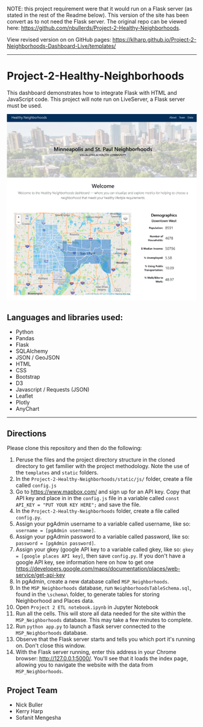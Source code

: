 NOTE: this project requirement were that it would run on a Flask server (as stated in the rest of the Readme below). This version of the site has been convert as to not need the Flask server. The original repo can be viewed here: https://github.com/nbullerds/Project-2-Healthy-Neighborhoods.

View revised version on on GitHub pages: https://klharp.github.io/Project-2-Neighborhoods-Dashboard-Live/templates/


---

# Project-2-Healthy-Neighborhoods


This dashboard demonstrates how to integrate Flask with HTML and JavaScript code. This project will note run on LiveServer, a Flask server must be used.

![dashboard](static/img/dashboard.png)

## Languages and libraries used:
* Python
* Pandas
* Flask
* SQLAlchemy
* JSON / GeoJSON
* HTML
* CSS
* Bootstrap
* D3
* Javascript / Requests (JSON)
* Leaflet
* Plotly
* AnyChart
---

## Directions
Please clone this repository and then do the following:

1. Peruse the files and the project directory structure in the cloned directory to get familier with the project methodology. Note the use of the ``templates`` and ``static`` folders. 
1. In the ``Project-2-Healthy-Neighborhoods/static/js/`` folder, create a file called ``config.js``  
2. Go to https://www.mapbox.com/ and sign up for an API key. Copy that API key and place in in the ``config.js`` file in a variable called ``const API_KEY = "PUT YOUR KEY HERE";`` and save the file.
3. In the  ``Project-2-Healthy-Neighborhoods`` folder, create a file called ``config.py``.
4. Assign your pgAdmin username to a variable called username, like so: ``username = [pgAdmin username]``.
5. Assign your pgAdmin password to a variable called password, like so: ``password = [pgAdmin password]``.
6. Assign your gkey (google API key to a variable called gkey, like so: ``gkey = [google places API key]``, then save ``config.py``.  If you don't have a google API key, see information here on how to get one https://developers.google.com/maps/documentation/places/web-service/get-api-key
7. In pgAdmin, create a new database called ``MSP_Neighborhoods``.
8. In the ``MSP_Neighborhoods`` database, run ``NeighborhoodsTableSchema.sql``, found in the `\schema\` folder, to generate tables for storing Neighborhood and Places data.
9. Open  ``Project 2 ETL notebook.ipynb`` in Jupyter Notebook
10. Run all the cells. This will store all data needed for the site within the ``MSP_Neighborhoods`` database.  This may take a few minutes to complete. 
11. Run ``python app.py`` to launch a flask server connected to the ``MSP_Neighborhoods`` database.
12. Observe that the Flask server starts and tells you which port it's running on. Don't close this window.
13. With the Flask server running, enter this address in your Chrome browser: http://127.0.0.1:5000/. You'll see that it loads the index page, allowing you to navigate the website with the data from ``MSP_Neighborhoods``.

## Project Team
* Nick Buller
* Kerry Harp
* Sofanit Mengesha

